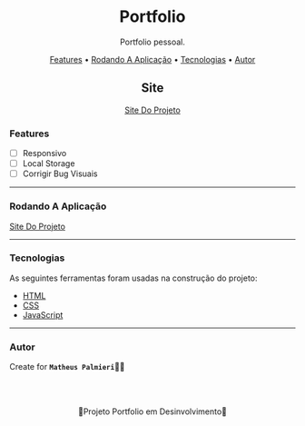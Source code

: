 <!-- Título -->

<h1 align="center">Portfolio</h1>

<!-- Descrição -->

<p align="center">Portfolio pessoal.</p>

<!-- Súmario -->

<p align="center">
 <a href="#features">Features</a> •
 <a href="#rodando-a-aplicação">Rodando A Aplicação</a> •
 <a href="#tecnologias">Tecnologias</a> •
 <a href="#autor">Autor</a>
</p>

<!-- Site -->

<h2 align="center">Site</h2>

<p align="center">
 <a href="https://matheuspalmieri.github.io/Portfolio/">Site Do Projeto</a>
</p>

<!-- <img src="animation.gif" width="1366px" align="center"> -->

<!-- Atualizações -->

### Features

- [ ] Responsivo
- [ ] Local Storage
- [ ] Corrigir Bug Visuais

---

### Rodando A Aplicação

<a href="https://matheuspalmieri.github.io/Portfolio/">Site Do Projeto</a>

---

### Tecnologias

As seguintes ferramentas foram usadas na construção do projeto:

- [HTML](https://html.com/)
- [CSS](https://html.com/css/)
- [JavaScript](https://javascript.com/)

---

### Autor

Create for <b>`Matheus Palmieri`</b>👨‍💻

<br>
<br>

<p align="center">🎉Projeto Portfolio em Desinvolvimento🚀</p>

